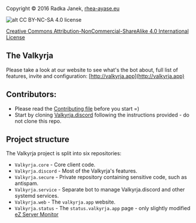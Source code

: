 Copyright © 2016 Radka Janek, [rhea-ayase.eu](http://rhea-ayase.eu)

![alt CC BY-NC-SA 4.0 license](https://i.creativecommons.org/l/by-nc-sa/4.0/88x31.png)

[Creative Commons Attribution-NonCommercial-ShareAlike 4.0 International License](https://creativecommons.org/licenses/by-nc-sa/4.0/)



## The Valkyrja
Please take a look at our website to see what's the bot about, full list of features, invite and configuration: [http://valkyrja.app](http://valkyrja.app)

## Contributors:

* Please read the [Contributing file](CONTRIBUTING.md) before you start =)
* Start by cloning [Valkyrja.discord](https://github.com/RheaAyase/Valkyrja.discord) following the instructions provided - do not clone this repo.

## Project structure

The Valkyrja project is split into six repositories:
* `Valkyrja.core` - Core client code.
* `Valkyrja.discord` - Most of the Valkyrja's features.
* `Valkyrja.secure` - Private repository containing sensitive code, such as antispam.
* `Valkyrja.service` - Separate bot to manage Valkyrja.discord and other systemd services.
* `Valkyrja.web` - The `valkyrja.app` website.
* `Valkyrja.status` - The `status.valkyrja.app` page - only slightly modified [eZ Server Monitor](https://github.com/shevabam/ezservermonitor-web)


